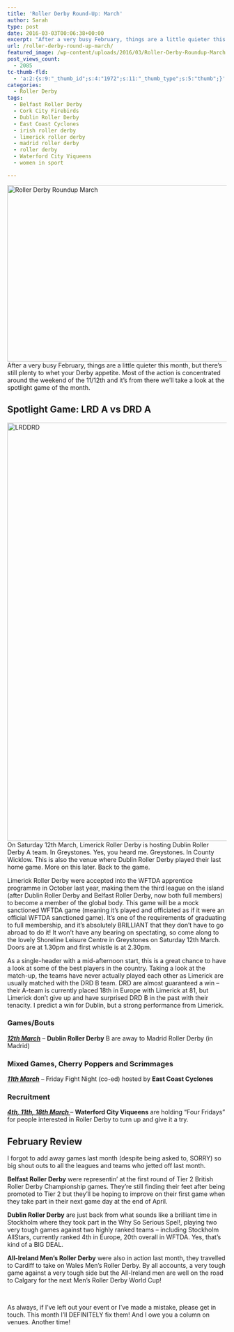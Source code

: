 ```yaml
---
title: 'Roller Derby Round-Up: March'
author: Sarah
type: post
date: 2016-03-03T00:06:38+00:00
excerpt: "After a very busy February, things are a little quieter this month, but there's still plenty to whet your Derby appetite. Most of the action is concentrated around the weekend of the 11/12th and it's from there we'll take a look at the spotlight game of the month."
url: /roller-derby-round-up-march/
featured_image: /wp-content/uploads/2016/03/Roller-Derby-Roundup-March.jpg
post_views_count:
  - 2085
tc-thumb-fld:
  - 'a:2:{s:9:"_thumb_id";s:4:"1972";s:11:"_thumb_type";s:5:"thumb";}'
categories:
  - Roller Derby
tags:
  - Belfast Roller Derby
  - Cork City Firebirds
  - Dublin Roller Derby
  - East Coast Cyclones
  - irish roller derby
  - limerick roller derby
  - madrid roller derby
  - roller derby
  - Waterford City Viqueens
  - women in sport

---
```

<img class="size-large wp-image-1972 aligncenter" src="http://niria.in/wp-content/uploads/2016/03/Roller-Derby-Roundup-March-1024x405.jpg" alt="Roller Derby Roundup March" width="1024" height="405" srcset="http://niria.in/wp-content/uploads/2016/03/Roller-Derby-Roundup-March-1024x405.jpg 1024w, http://niria.in/wp-content/uploads/2016/03/Roller-Derby-Roundup-March-300x119.jpg 300w, http://niria.in/wp-content/uploads/2016/03/Roller-Derby-Roundup-March-768x304.jpg 768w" sizes="(max-width: 1024px) 100vw, 1024px" />After a very busy February, things are a little quieter this month, but there&#8217;s still plenty to whet your Derby appetite. Most of the action is concentrated around the weekend of the 11/12th and it&#8217;s from there we&#8217;ll take a look at the spotlight game of the month.

## Spotlight Game: LRD A vs DRD A

<a href="https://www.facebook.com/events/157983544584909/" rel="attachment wp-att-1966"><img class="alignright wp-image-1966 size-full" src="http://niria.in/wp-content/uploads/2016/03/LRDDRD.jpg" alt="LRDDRD" width="751" height="960" srcset="http://niria.in/wp-content/uploads/2016/03/LRDDRD.jpg 751w, http://niria.in/wp-content/uploads/2016/03/LRDDRD-235x300.jpg 235w" sizes="(max-width: 751px) 100vw, 751px" /></a>On Saturday 12th March, Limerick Roller Derby is hosting Dublin Roller Derby A team. In Greystones. Yes, you heard me. Greystones. In County Wicklow. This is also the venue where Dublin Roller Derby played their last home game. More on this later. Back to the game.

Limerick Roller Derby were accepted into the WFTDA apprentice programme in October last year, making them the third league on the island (after Dublin Roller Derby and Belfast Roller Derby, now both full members) to become a member of the global body. This game will be a mock sanctioned WFTDA game (meaning it&#8217;s played and officiated as if it were an official WFTDA sanctioned game). It&#8217;s one of the requirements of graduating to full membership, and it&#8217;s absolutely BRILLIANT that they don&#8217;t have to go abroad to do it! It won&#8217;t have any bearing on spectating, so come along to the lovely Shoreline Leisure Centre in Greystones on Saturday 12th March. Doors are at 1.30pm and first whistle is at 2.30pm.

As a single-header with a mid-afternoon start, this is a great chance to have a look at some of the best players in the country. Taking a look at the match-up, the teams have never actually played each other as Limerick are usually matched with the DRD B team. DRD are almost guaranteed a win &#8211; their A-team is currently placed 18th in Europe with Limerick at 81, but Limerick don&#8217;t give up and have surprised DRD B in the past with their tenacity. I predict a win for Dublin, but a strong performance from Limerick.

### Games/Bouts

_**<a href="http://www.rollerderbymadrid.com/en/roller-derby-madrid-a-vs-dublin-roller-derby-b/" target="_blank">12th March</a>**_ &#8211; **Dublin Roller Derby** B are away to Madrid Roller Derby (in Madrid)

### Mixed Games, Cherry Poppers and Scrimmages

_**<a href="https://www.facebook.com/events/1512350089068454/" target="_blank">11th March</a>**_ &#8211; Friday Fight Night (co-ed) hosted by **East Coast Cyclones**

### Recruitment

_**<a href="https://www.facebook.com/events/819344471503907/" target="_blank">4th, 11th, 18th March </a>**_&#8211; **Waterford City Viqueens** are holding &#8220;Four Fridays&#8221; for people interested in Roller Derby to turn up and give it a try.

## February Review

I forgot to add away games last month (despite being asked to, SORRY) so big shout outs to all the leagues and teams who jetted off last month.

**Belfast Roller Derby** were representin&#8217; at the first round of Tier 2 British Roller Derby Championship games. They&#8217;re still finding their feet after being promoted to Tier 2 but they&#8217;ll be hoping to improve on their first game when they take part in their next game day at the end of April.

**Dublin Roller Derby** are just back from what sounds like a brilliant time in Stockholm where they took part in the Why So Serious Spel!, playing two very tough games against two highly ranked teams &#8211; including Stockholm AllStars, currently ranked 4th in Europe, 20th overall in WFTDA. Yes, that&#8217;s kind of a BIG DEAL.

**All-Ireland Men&#8217;s Roller Derby** were also in action last month, they travelled to Cardiff to take on Wales Men&#8217;s Roller Derby. By all accounts, a very tough game against a very tough side but the All-Ireland men are well on the road to Calgary for the next Men&#8217;s Roller Derby World Cup!

&nbsp;

As always, if I&#8217;ve left out your event or I&#8217;ve made a mistake, please get in touch. This month I&#8217;ll DEFINITELY fix them! And I owe you a column on venues. Another time!